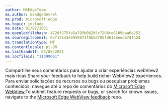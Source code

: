 ```yaml
---
author: MSEdgeTeam
ms.author: msedgedevrel
ms.prod: microsoft-edge
ms.topic: include
ms.date: 01/07/2021
ms.openlocfilehash: 4720f275fa5a795b062b5c7266ce6109daa6e252
ms.sourcegitcommit: 6cf12643e9959873f8b5d785fd6158eeab74f424
ms.translationtype: MT
ms.contentlocale: pt-BR
ms.lasthandoff: 03/06/2021
ms.locfileid: "11399661"
---
```

<span data-ttu-id="f340e-101">Compartilhe seus comentários para ajudar a criar experiências webView2 mais ricas.</span><span class="sxs-lookup"><span data-stu-id="f340e-101">Share your feedback to help build richer WebView2 experiences.</span></span>  <span data-ttu-id="f340e-102">Para enviar solicitações de recursos ou bugs ou pesquisar problemas conhecidos, navegue até o repo de comentários do [Microsoft Edge WebView.][GithubMicrosoftedgeWebviewfeedback]</span><span class="sxs-lookup"><span data-stu-id="f340e-102">To submit feature requests or bugs, or search for known issues, navigate to the [Microsoft Edge WebView feedback][GithubMicrosoftedgeWebviewfeedback] repo.</span></span>  

<!-- links -->  

[GithubMicrosoftedgeWebviewfeedback]: https://github.com/MicrosoftEdge/WebViewFeedback "Comentários do WebView - MicrosoftEdge/WebViewFeedback | GitHub"  
